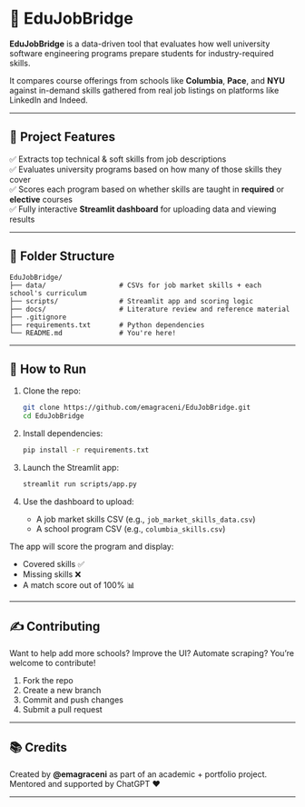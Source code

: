 
# 🧠 EduJobBridge

**EduJobBridge** is a data-driven tool that evaluates how well university software engineering programs prepare students for industry-required skills.

It compares course offerings from schools like **Columbia**, **Pace**, and **NYU** against in-demand skills gathered from real job listings on platforms like LinkedIn and Indeed.

---

## 🧩 Project Features

✅ Extracts top technical & soft skills from job descriptions  
✅ Evaluates university programs based on how many of those skills they cover  
✅ Scores each program based on whether skills are taught in **required** or **elective** courses  
✅ Fully interactive **Streamlit dashboard** for uploading data and viewing results

---

## 📂 Folder Structure

```
EduJobBridge/
├── data/                  # CSVs for job market skills + each school's curriculum
├── scripts/               # Streamlit app and scoring logic
├── docs/                  # Literature review and reference material
├── .gitignore
├── requirements.txt       # Python dependencies
└── README.md              # You're here!
```

---

## 🚀 How to Run

1. Clone the repo:
   ```bash
   git clone https://github.com/emagraceni/EduJobBridge.git
   cd EduJobBridge
   ```

2. Install dependencies:
   ```bash
   pip install -r requirements.txt
   ```

3. Launch the Streamlit app:
   ```bash
   streamlit run scripts/app.py
   ```

4. Use the dashboard to upload:
   - A job market skills CSV (e.g., `job_market_skills_data.csv`)
   - A school program CSV (e.g., `columbia_skills.csv`)

The app will score the program and display:
- Covered skills ✅  
- Missing skills ❌  
- A match score out of 100% 📊

---

## ✍️ Contributing

Want to help add more schools? Improve the UI? Automate scraping? You’re welcome to contribute!

1. Fork the repo
2. Create a new branch
3. Commit and push changes
4. Submit a pull request

---

## 📚 Credits

Created by **@emagraceni** as part of an academic + portfolio project.  
Mentored and supported by ChatGPT ❤️

---
